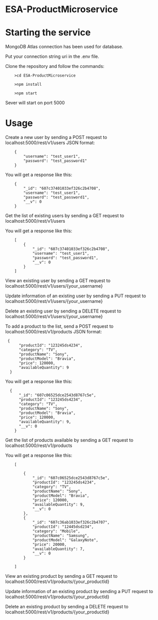 # ESA-ProductMicroservice
# Starting the service
MongoDB Atlas connection has been used for database.

Put your connection string uri in the .env file.

Clone the repository and follow the commands:

        >cd ESA-ProductMicroservice

        >npm install

        >npm start

Sever will start on port 5000
# Usage
Create a new user by sending a POST request to localhost:5000/rest/v1/users JSON format:

        {
            "username": "test_user1",
        	"password": "test_password1"
        }
You will get a response like this:

        {
        	"_id": "607c37401033ef326c2b4708",
        	"username": "test_user1",
        	"password": "test_password1",
        	"__v": 0
        }
        
Get the list of existing users by sending a GET request to localhost:5000/rest/v1/users

You will get a response like this:

        [
            {
                "_id": "607c37401033ef326c2b4708",
                "username": "test_user1",
                "password": "test_password1",
                "__v": 0
            }
        ]

View an existing user by sending a GET request to localhost:5000/rest/v1/users/{your_username}

Update information of an existing user by sending a PUT request to localhost:5000/rest/v1/users/{your_username} 

Delete an existing user by sending a DELETE request to localhost:5000/rest/v1/users/{your_username}

To add a product to the list, send a POST request to localhost:5000/rest/v1/products JSON format:

     {
          "productId": "123245ds4234",
          "category": "TV",
          "productName": "Sony",
          "productModel": "Bravia",
          "price": 120000,
          "availableQuantity": 9
      }
        
 You will get a response like this:
 
      {
          "_id": "607c06525dce2543d8767c5e",
          "productId": "123245ds4234",
          "category": "TV",
          "productName": "Sony",
          "productModel": "Bravia",
          "price": 120000,
          "availableQuantity": 9,
          "__v": 0
        }
 
 Get the list of products available by sending a GET request to localhost:5000/rest/v1/products
 
 You will get a response like this:
 
        [

            {
                "_id": "607c06525dce2543d8767c5e",
                "productId": "123245ds4234",
                "category": "TV",
                "productName": "Sony",
                "productModel": "Bravia",
                "price": 120000,
                "availableQuantity": 9,
                "__v": 0
            },
            {
                "_id": "607c36ab1033ef326c2b4707",
                "productId": "12445dsd234",
                "category": "Mobile",
                "productName": "Samsung",
                "productModel": "GalaxyNote",
                "price": 20000,
                "availableQuantity": 7,
                "__v": 0
            }

        ]
   
View an existing product by sending a GET request to localhost:5000/rest/v1/products/{your_productId}

Update information of an existing product by sending a PUT request to localhost:5000/rest/v1/products/{your_productId}

Delete an existing product by sending a DELETE request to localhost:5000/rest/v1/products/{your_productId}


